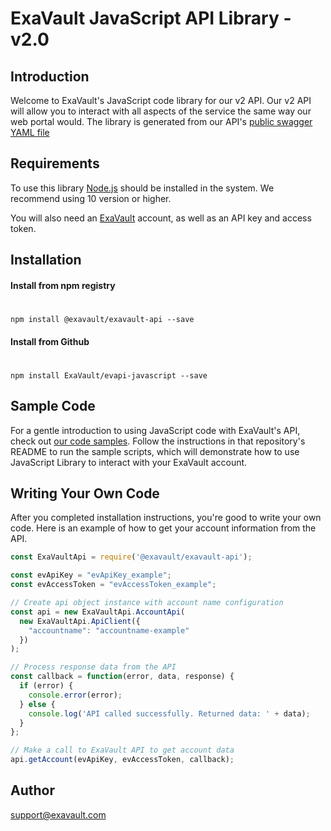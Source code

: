 # ExaVault JavaScript API Library - v2.0

## Introduction
Welcome to ExaVault's JavaScript code library for our v2 API. Our v2 API will allow you to interact with all aspects of the service the same way our web portal would. The library is generated from our API's [public swagger YAML file](https://www.exavault.com/api/docs/evapi_2.0_public.yaml)

## Requirements

To use this library [Node.js](https://nodejs.org/) should be installed in the system. We recommend using 10 version or higher.

You will also need an [ExaVault](https://www.exavault.com) account, as well as an API key and access token.

## Installation

#### Install from npm registry
#

```shell
npm install @exavault/exavault-api --save
```

#### Install from Github
#

```shell
npm install ExaVault/evapi-javascript --save
```

## Sample Code

For a gentle introduction to using JavaScript code with ExaVault's API, check out [our code samples](https://github.com/ExaVault/evapi-javascript-samples). Follow the instructions in that repository's README to run the sample scripts, which will demonstrate how to use JavaScript Library to interact with your ExaVault account.

## Writing Your Own Code

After you completed installation instructions, you're good to write your own code.
Here is an example of how to get your account information from the API.

```javascript
const ExaVaultApi = require('@exavault/exavault-api');

const evApiKey = "evApiKey_example";
const evAccessToken = "evAccessToken_example";

// Create api object instance with account name configuration
const api = new ExaVaultApi.AccountApi(
  new ExaVaultApi.ApiClient({
    "accountname": "accountname-example"
  })
);

// Process response data from the API
const callback = function(error, data, response) {
  if (error) {
    console.error(error);
  } else {
    console.log('API called successfully. Returned data: ' + data);
  }
};

// Make a call to ExaVault API to get account data
api.getAccount(evApiKey, evAccessToken, callback);
```

## Author

support@exavault.com
